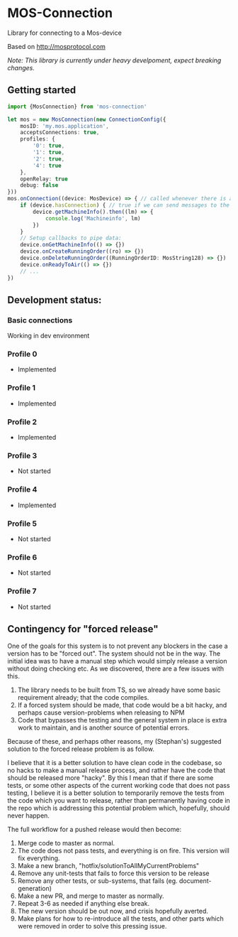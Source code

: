 # MOS-Connection

Library for connecting to a Mos-device

Based on http://mosprotocol.com

*Note: This library is currently under heavy develpoment, expect breaking changes.*

## Getting started

```typescript
import {MosConnection} from 'mos-connection'

let mos = new MosConnection(new ConnectionConfig({
	mosID: 'my.mos.application',
	acceptsConnections: true,
	profiles: {
		'0': true,
        '1': true,
        '2': true,
        '4': true
	},
	openRelay: true
	debug: false
}))
mos.onConnection((device: MosDevice) => { // called whenever there is a new connection to a mos-device
	if (device.hasConnection) { // true if we can send messages to the mos-server
	    device.getMachineInfo().then((lm) => {
			console.log('Machineinfo', lm)
		})
	}
	// Setup callbacks to pipe data:
	device.onGetMachineInfo(() => {})
	device.onCreateRunningOrder((ro) => {})
	device.onDeleteRunningOrder((RunningOrderID: MosString128) => {})
	device.onReadyToAir(() => {})
	// ...
})
```

## Development status:
### Basic connections
Working in dev environment
### Profile 0
* Implemented
### Profile 1
* Implemented
### Profile 2
* Implemented
### Profile 3
* Not started
### Profile 4
* Implemented
### Profile 5
* Not started
### Profile 6
* Not started
### Profile 7
* Not started


## Contingency for "forced release"

One of the goals for this system is to not prevent any blockers in the case a version has to be "forced out". The system should not be in the way. The initial idea was to have a manual step which would simply release a version without doing checking etc. As we discovered, there are a few issues with this.

1. The library needs to be built from TS, so we already have some basic requirement already; that the code compiles.
2. If a forced system should be made, that code would be a bit hacky, and perhaps cause version-problems when releasing to NPM
3. Code that bypasses the testing and the general system in place is extra work to maintain, and is another source of potential errors.

Because of these, and perhaps other reasons, my (Stephan's) suggested solution to the forced release problem is as follow.

I believe that it is a better solution to have clean code in the codebase, so no hacks to make a manual release process, and rather have the
code that should be released more "hacky". By this I mean that if there are some tests, or some other aspects of the current working code that does not pass testing, I believe it is a better solution to temporarily remove the tests from the code which you want to release, rather than permanently having code in the repo which is addressing this potential problem which, hopefully, should never happen.

The full workflow for a pushed release would then become:

1. Merge code to master as normal.
2. The code does not pass tests, and everything is on fire. This version will fix everything.
3. Make a new branch, "hotfix/solutionToAllMyCurrentProblems"
4. Remove any unit-tests that fails to force this version to be release
5. Remove any other tests, or sub-systems, that fails (eg. document-generation)
6. Make a new PR, and merge to master as normally.
7. Repeat 3-6 as needed if anything else break.
8. The new version should be out now, and crisis hopefully averted.
9. Make plans for how to re-introduce all the tests, and other parts which were removed in order to solve this pressing issue.
